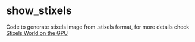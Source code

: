 # show_stixels

Code to generate stixels image from .stixels format, for more details check [Stixels World on the GPU](https://github.com/dhernandez0/stixels/)
